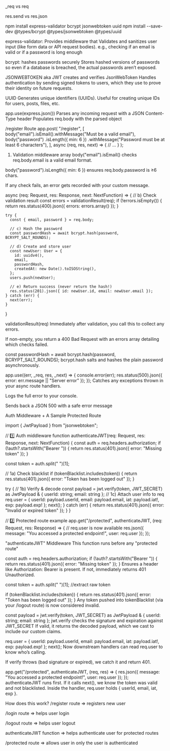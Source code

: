\_req vs req

res.send vs res.json

npm install express-validator bcrypt jsonwebtoken uuid
npm install --save-dev @types/bcrypt @types/jsonwebtoken @types/uuid

express-validator: Provides middleware that Validates and sanitizes user input (like form data or API request bodies).
e.g., checking if an email is valid or if a password is long enough

bcrypt: hashes passwords securely
Stores hashed versions of passwords so even if a database is breached, the actual passwords aren’t exposed.

JSONWEBTOKEN aka JWT
creates and verifies JsonWebToken
Handles authentication by sending signed tokens to users, which they use to prove their identity on future requests.

UUID
Generates unique identifiers (UUIDs).
Useful for creating unique IDs for users, posts, files, etc.

app.use(express.json())
Parses any incoming request with a JSON Content-Type header
Populates req.body with the parsed object

/register Route
app.post(
"/register",
[
body("email").isEmail().withMessage("Must be a valid email"),
body("password")
.isLength({ min: 6 })
.withMessage("Password must be at least 6 characters"),
],
async (req, res, next) => {
// …
}
);

1. Validation middleware array
   body("email").isEmail() checks req.body.email is a valid email format.

body("password").isLength({ min: 6 }) ensures req.body.password is ≥6 chars.

If any check fails, an error gets recorded with your custom message.

async (req: Request, res: Response, next: NextFunction) => {
// b) Check validation result
const errors = validationResult(req);
if (!errors.isEmpty()) {
return res.status(400).json({ errors: errors.array() });
}

    try {
      const { email, password } = req.body;

      // c) Hash the password
      const passwordHash = await bcrypt.hash(password, BCRYPT_SALT_ROUNDS);

      // d) Create and store user
      const newUser: User = {
        id: uuidv4(),
        email,
        passwordHash,
        createdAt: new Date().toISOString(),
      };
      users.push(newUser);

      // e) Return success (never return the hash!)
      res.status(201).json({ id: newUser.id, email: newUser.email });
    } catch (err) {
      next(err);
    }

}

validationResult(req)
Immediately after validation, you call this to collect any errors.

If non-empty, you return a 400 Bad Request with an errors array detailing which checks failed.

const passwordHash = await bcrypt.hash(password, BCRYPT_SALT_ROUNDS);
bcrypt.hash salts and hashes the plain password asynchronously.

app.use((err, \_req, res, \_next) => {
console.error(err);
res.status(500).json({ error: err.message || "Server error" });
});
Catches any exceptions thrown in your async route handlers.

Logs the full error to your console.

Sends back a JSON 500 with a safe error message

Auth Middleware + A Sample Protected Route

import { JwtPayload } from "jsonwebtoken";

// 1️⃣ Auth middleware
function authenticateJWT(req: Request, res: Response, next: NextFunction) {
const auth = req.headers.authorization;
if (!auth?.startsWith("Bearer ")) {
return res.status(401).json({ error: "Missing token" });
}

const token = auth.split(" ")[1];

// 1a) Check blacklist
if (tokenBlacklist.includes(token)) {
return res.status(401).json({ error: "Token has been logged out" });
}

try {
// 1b) Verify & decode
const payload = jwt.verify(token, JWT_SECRET) as JwtPayload & { userId: string; email: string };
// 1c) Attach user info to req
req.user = { userId: payload.userId, email: payload.email, iat: payload.iat!, exp: payload.exp! };
next();
} catch (err) {
return res.status(401).json({ error: "Invalid or expired token" });
}
}

// 2️⃣ Protected route example
app.get("/protected", authenticateJWT, (req: Request, res: Response) => {
// req.user is now available
res.json({
message: "You accessed a protected endpoint!",
user: req.user
});
});

"authenticateJWT" Middleware
This function runs before any "protected route"

const auth = req.headers.authorization;
if (!auth?.startsWith("Bearer ")) {
return res.status(401).json({ error: "Missing token" });
}
Ensures a header like Authorization: Bearer <token> is present.
If not, immediately returns 401 Unauthorized.

const token = auth.split(" ")[1]; //extract raw token

if (tokenBlacklist.includes(token)) {
return res.status(401).json({ error: "Token has been logged out" });
}
Any token pushed into tokenBlacklist (via your /logout route) is now considered invalid.

const payload = jwt.verify(token, JWT_SECRET)
as JwtPayload & { userId: string; email: string };
jwt.verify checks the signature and expiration against JWT_SECRET
If valid, it returns the decoded payload, which we cast to include our custom claims.

req.user = {
userId: payload.userId,
email: payload.email,
iat: payload.iat!,
exp: payload.exp!
};
next();
Now downstream handlers can read req.user to know who’s calling.

If verify throws (bad signature or expired), we catch it and return 401.

app.get("/protected", authenticateJWT, (req, res) => {
res.json({
message: "You accessed a protected endpoint!",
user: req.user
});
});
authenticateJWT runs first.
If it calls next(), we know the token was valid and not blacklisted.
Inside the handler, req.user holds { userId, email, iat, exp }.

How does this work?
/register route => registers new user

/login route => helps user login

/logout route => helps user logout

authenticateJWT function => helps authenticate user for protected routes

/protected route => allows user in only the user is authenticated
